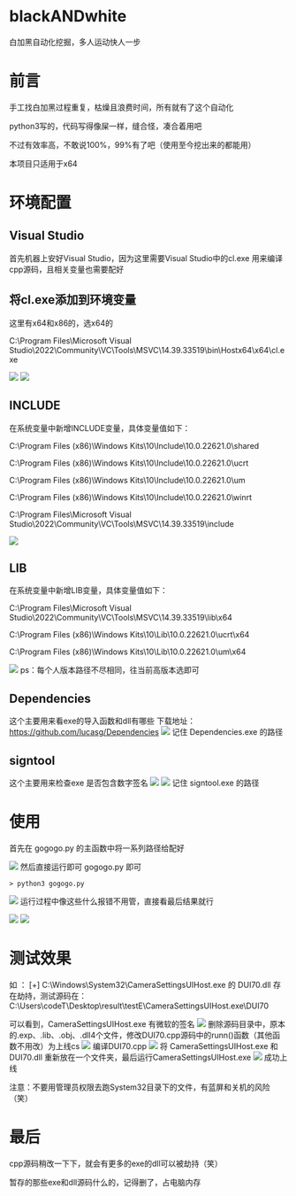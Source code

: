 # blackANDwhite
白加黑自动化挖掘，多人运动快人一步

# 前言
手工找白加黑过程重复，枯燥且浪费时间，所有就有了这个自动化

python3写的，代码写得像屎一样，缝合怪，凑合着用吧

不过有效率高，不敢说100%，99%有了吧（使用至今挖出来的都能用）

本项目只适用于x64

# 环境配置
## Visual Studio
首先机器上安好Visual Studio，因为这里需要Visual Studio中的cl.exe 用来编译cpp源码，且相关变量也需要配好

## 将cl.exe添加到环境变量
这里有x64和x86的，选x64的

C:\Program Files\Microsoft Visual Studio\2022\Community\VC\Tools\MSVC\14.39.33519\bin\Hostx64\x64\cl.exe

![](image/1.png)
![](image/2.png)
## INCLUDE
在系统变量中新增INCLUDE变量，具体变量值如下：

C:\Program Files (x86)\Windows Kits\10\Include\10.0.22621.0\shared

C:\Program Files (x86)\Windows Kits\10\Include\10.0.22621.0\ucrt

C:\Program Files (x86)\Windows Kits\10\Include\10.0.22621.0\um

C:\Program Files (x86)\Windows Kits\10\Include\10.0.22621.0\winrt

C:\Program Files\Microsoft Visual Studio\2022\Community\VC\Tools\MSVC\14.39.33519\include

![](image/3.png)
## LIB
在系统变量中新增LIB变量，具体变量值如下：

C:\Program Files\Microsoft Visual Studio\2022\Community\VC\Tools\MSVC\14.39.33519\lib\x64

C:\Program Files (x86)\Windows Kits\10\Lib\10.0.22621.0\ucrt\x64

C:\Program Files (x86)\Windows Kits\10\Lib\10.0.22621.0\um\x64

![](image/4.png)
ps：每个人版本路径不尽相同，往当前高版本选即可
## Dependencies
这个主要用来看exe的导入函数和dll有哪些
下载地址：https://github.com/lucasg/Dependencies
![](image/5.png)
记住 Dependencies.exe 的路径
## signtool
这个主要用来检查exe 是否包含数字签名
![](image/6.png)
![](image/7.png)
记住 signtool.exe 的路径
# 使用
首先在 gogogo.py 的主函数中将一系列路径给配好

![](image/8.png)
然后直接运行即可 gogogo.py 即可
```
> python3 gogogo.py
```
![](image/9.png)
运行过程中像这些什么报错不用管，直接看最后结果就行

![](image/10.png)
![](image/11.png)
# 测试效果
如 ：
[+] C:\Windows\System32\CameraSettingsUIHost.exe 的 DUI70.dll 存在劫持，测试源码在：C:\Users\codeT\Desktop\result\testE\CameraSettingsUIHost.exe\DUI70

可以看到，CameraSettingsUIHost.exe 有微软的签名
![](image/12.png)
删除源码目录中，原本的.exp、.lib、.obj、.dll4个文件，修改DUI70.cpp源码中的runn()函数（其他函数不用改）为上线cs
![](image/13.png)
编译DUI70.cpp
![](image/14.png)
将 CameraSettingsUIHost.exe 和 DUI70.dll 重新放在一个文件夹，最后运行CameraSettingsUIHost.exe
![](image/15.png)
成功上线

注意：不要用管理员权限去跑System32目录下的文件，有蓝屏和关机的风险（笑）

# 最后
cpp源码稍改一下下，就会有更多的exe的dll可以被劫持（笑）

暂存的那些exe和dll源码什么的，记得删了，占电脑内存
